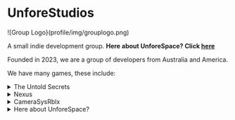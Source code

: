 # UnforeStudios

![Group Logo}(profile/img/grouplogo.png)

A small indie development group.
**Here about UnforeSpace? Click [here](#unforespace)**

Founded in 2023, we are a group of developers from Australia and America.

We have many games, these include:
<details>
  <summary>The Untold Secrets</summary>
  ![The Untold Secrets}(profile/img/projects/untoldsecrets.png)
  W.I.P
</details>
<details>
  <summary>Nexus</summary>
  ![Nexus Bot}(profile/img/projects/nexus.png)
  A multi-function discord bot.
</details>
<details>
  <summary>CameraSysRblx</summary>
  A discontinued project from 2024.
  Found on Roblox Marketplace: [LINK DISPLACED]
</details>

<details>
  <summary>Here about UnforeSpace?</summary>
  
  <a name="unforespace"></a>
  UnforeSpace was made by a few developers of the group and used the official unforetold.space URL. 
  **UnforeSpace was not, and is not managed internally from UnforeStudios, nor by the owner of UnforeStudios. This was made seperately by our developers.**

  The group of developers working on UnforeSpace decided they had enough, and in a response we discontinued the service. 
  **All services below are now EOL.**
  - UnforeSpace
  - UnforeTek
  - UnforeEagler

  Any copies from 25/05/2025 onwards seen on the web are not owned/controled/maintained by UnforeStudios.
  We accept no responsibility for any actions of the users that used it as stated in the [Terms Of Service](https://docs.google.com/document/d/119k7J_vTonnZQlM0d7tgnCSyLkpqTkVfQLEHQOjR9Gg/edit?usp=sharing), which all users who set a username automatically agreed to as stated.
</details>

<!--

**Here are some ideas to get you started:**

🙋‍♀️ A short introduction - what is your organization all about?
🌈 Contribution guidelines - how can the community get involved?
👩‍💻 Useful resources - where can the community find your docs? Is there anything else the community should know?
🍿 Fun facts - what does your team eat for breakfast?
🧙 Remember, you can do mighty things with the power of [Markdown](https://docs.github.com/github/writing-on-github/getting-started-with-writing-and-formatting-on-github/basic-writing-and-formatting-syntax)
-->
